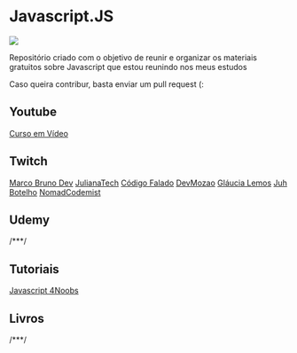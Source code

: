 # Javascript.JS

<img src="https://rafaelomarques.files.wordpress.com/2016/05/logo-javascript.png" />

<p>Repositório criado com o objetivo de reunir e organizar os materiais gratuitos sobre Javascript que estou reunindo nos meus estudos</p>
<p>Caso queira contribur, basta enviar um pull request (:</p>

## Youtube

<a href="https://www.youtube.com/playlist?list=PLHz_AreHm4dlsK3Nr9GVvXCbpQyHQl1o1">Curso em Vídeo</a>
  
## Twitch

<a href="https://www.twitch.tv/marcobrunodev/">Marco Bruno Dev</a>
<a href="https://www.twitch.tv/julianatech">JulianaTech</a>
<a href="https://www.twitch.tv/codigofalado">Código Falado</a>
<a href="https://www.twitch.tv/devmozao">DevMozao</a>
<a href="https://www.twitch.tv/glaucia_lemos86">Gláucia Lemos</a>
<a href="https://www.twitch.tv/juhbotelho">Juh Botelho</a>
<a href="https://www.twitch.tv/nomadcodemist">NomadCodemist</a>

## Udemy

/***/

## Tutoriais

<p><a href="https://github.com/ThiagoDellaNoce/javascript4noobs">Javascript 4Noobs</a></p>

## Livros

/***/
